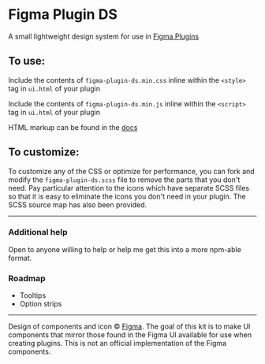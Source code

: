 # Figma Plugin DS
A small lightweight design system for use in [Figma Plugins](https://www.figma.com/plugin-docs/)

## To use:
Include the contents of `figma-plugin-ds.min.css` inline within the `<style>` tag in `ui.html` of your plugin

Include the contents of `figma-plugin-ds.min.js` inline within the `<script>` tag in `ui.html` of your plugin

HTML markup can be found in the [docs](https://thomas-lowry.github.io/figma-plugin-ds/)

## To customize:
To customize any of the CSS or optimize for performance, you can fork and modify the `figma-plugin-ds.scss` file to remove the parts that you don't need. Pay particular attention to the icons which have separate SCSS files so that it is easy to eliminate the icons you don't need in your plugin. The SCSS source map has also been provided.

---

### Additional help
Open to anyone willing to help or help me get this into a more npm-able format.


### Roadmap
* Tooltips
* Option strips

---

Design of components and icon © [Figma](https://www.figma.com). The goal of this kit is to make UI components that mirror those found in the Figma UI available for use when creating plugins. This is not an official implementation of the Figma components.
